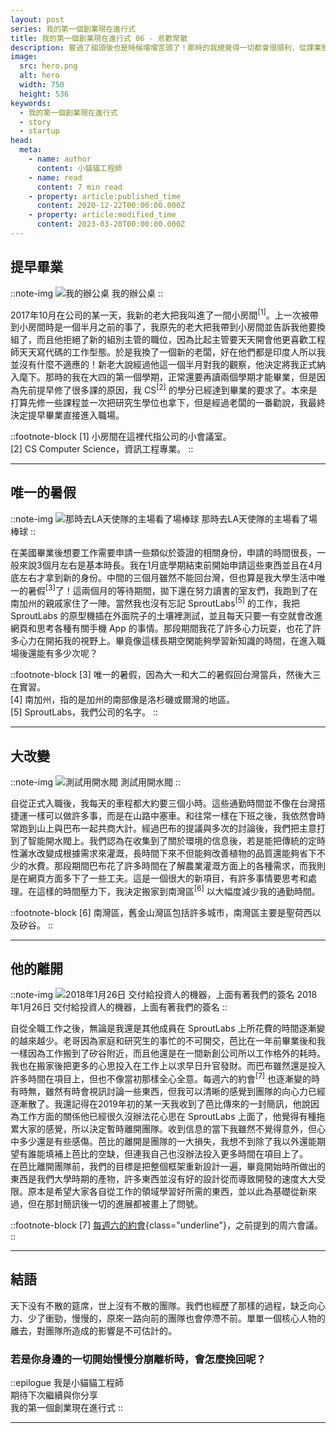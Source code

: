 ```yaml
---
layout: post
series: 我的第一個創業現在進行式
title: 我的第一個創業現在進行式 06 - 悲歡聚散
description: 嘗過了甜頭後也是時候嚐嚐苦頭了！那時的我總覺得一切都會很順利，從課業到事業一切都是那麼的順風順水，對於生活也做出了許多的改變。但伴隨著生活改變的還有對團隊的影響。而且改變的人不只有我，直到那一天的到來，道路急轉直下。
image:
  src: hero.png
  alt: hero
  width: 750
  height: 536
keywords: 
  - 我的第一個創業現在進行式
  - story
  - startup
head:
  meta:
    - name: author
      content: 小貓貓工程師
    - name: read
      content: 7 min read
    - property: article:published_time
      content: 2020-12-22T00:00:00.000Z
    - property: article:modified_time
      content: 2023-03-20T00:00:00.000Z
---
```


## 提早畢業

::note-img
![我的辦公桌](desk.jpeg)
我的辦公桌
::

2017年10月在公司的某一天，我新的老大把我叫進了一間小房間<sup>\[1\]</sup>。上一次被帶到小房間時是一個半月之前的事了，我原先的老大把我帶到小房間並告訴我他要換組了，而且他拒絕了新的組別主管的職位，因為比起主管要天天開會他更喜歡工程師天天寫代碼的工作型態。於是我換了一個新的老闆，好在他們都是印度人所以我並沒有什麼不適應的！新老大說經過他這一個半月對我的觀察，他決定將我正式納入麾下。那時的我在大四的第一個學期，正常還要再讀兩個學期才能畢業，但是因為先前提早修了很多課的原因，我 CS<sup>\[2\]</sup> 的學分已經達到畢業的要求了。本來是打算先修一些課程並一次把研究生學位也拿下，但是經過老闆的一番勸說，我最終決定提早畢業直接進入職場。

::footnote-block
\[1\] 小房間在這裡代指公司的小會議室。  
\[2\] CS Computer Science，資訊工程專業。
::

---

## 唯一的暑假

::note-img
![那時去LA天使隊的主場看了場棒球](baseball.jpeg)
那時去LA天使隊的主場看了場棒球
::

在美國畢業後想要工作需要申請一些類似於簽證的相關身份，申請的時間很長，一般來說3個月左右是基本時長。我在1月底學期結束前開始申請這些東西並且在4月底左右才拿到新的身份。中間的三個月雖然不能回台灣，但也算是我大學生活中唯一的暑假<sup>\[3\]</sup>了！這兩個月的等待期間，拋下還在努力讀書的室友們，我跑到了在南加州的親戚家住了一陣。當然我也沒有忘記 SproutLabs<sup>\[5\]</sup> 的工作，我把 SproutLabs 的原型機插在外面院子的土壤裡測試，並且每天只要一有空就會改進網頁和思考各種有關手機 App 的事情。那段期間我花了許多心力玩耍，也花了許多心力在開拓我的視野上。畢竟像這樣長期空閑能夠學習新知識的時間，在進入職場後還能有多少次呢？

::footnote-block
\[3\] 唯一的暑假，因為大一和大二的暑假回台灣當兵，然後大三在實習。  
\[4\] 南加州，指的是加州的南部像是洛杉磯或爾灣的地區。  
\[5\] SproutLabs，我們公司的名字。
::

---

## 大改變

::note-img
![測試用開水閥](valve.jpeg)
測試用開水閥
::

自從正式入職後，我每天的車程都大約要三個小時。這些通勤時間並不像在台灣搭捷運一樣可以做許多事，而是在山路中塞車。和往常一樣在下班之後，我依然會時常跑到山上與巴布一起共商大計。經過巴布的提議與多次的討論後，我們把主意打到了智能開水閥上。我們認為在收集到了關於環境的信息後，若是能把傳統的定時性灑水改變成根據需求來灌溉，長時間下來不但能夠改善植物的品質還能夠省下不少的水費。那段期間巴布花了許多時間在了解農業灌溉方面上的各種需求，而我則是在網頁方面多下了一些工夫。這是一個很大的新項目，有許多事情要思考和處理。在這樣的時間壓力下，我決定搬家到南灣區<sup>\[6\]</sup> 以大幅度減少我的通勤時間。

::footnote-block
\[6\] 南灣區，舊金山灣區包括許多城市，南灣區主要是聖荷西以及矽谷。
::

---

## 他的離開

::note-img
![2018年1月26日 交付給投資人的機器，上面有著我們的簽名](order.jpeg)
2018年1月26日 交付給投資人的機器，上面有著我們的簽名
::

自從全職工作之後，無論是我還是其他成員在 SproutLabs 上所花費的時間逐漸變的越來越少。老哥因為家庭和研究生的事忙的不可開交，芭比在一年前畢業後和我一樣因為工作搬到了矽谷附近，而且他還是在一間新創公司所以工作格外的耗時。我也在搬家後把更多的心思投入在工作上以求早日升官發財。而巴布雖然還是投入許多時間在項目上，但也不像當初那樣全心全意。每週六的約會<sup>\[7\]</sup> 也逐漸變的時有時無，雖然有時會視訊討論一些東西，但我可以清晰的感覺到團隊的向心力已經逐漸散了。我還記得在2019年初的某一天我收到了芭比傳來的一封簡訊，他說因為工作方面的關係他已經很久沒辦法花心思在 SproutLabs 上面了，他覺得有種拖累大家的感覺，所以決定暫時離開團隊。收到信息的當下我雖然不覺得意外，但心中多少還是有些感傷。芭比的離開是團隊的一大損失，我想不到除了我以外還能期望有誰能填補上芭比的空缺，但連我自己也沒辦法投入更多時間在項目上了。  
在芭比離開團隊前，我們的目標是把整個框架重新設計一遍，畢竟開始時所做出的東西是我們大學時期的產物，許多東西並沒有好的設計從而導致開發的速度大大受限。原本是希望大家各自從工作的領域學習好所需的東西，並以此為基礎從新來過，但在那封簡訊後一切的進展都被畫上了問號。

::footnote-block
\[7\] [每週六的約會](http://localhost:3000/blog/sproutlabs/04/#每週六的約會){class="underline"}，之前提到的周六會議。
::

---

## 結語

天下没有不散的筵席，世上沒有不散的團隊。我們也經歷了那樣的過程，缺乏向心力、少了衝勁，慢慢的，原來一路向前的團隊也會停滯不前。單單一個核心人物的離去，對團隊所造成的影響是不可估計的。

### 若是你身邊的一切開始慢慢分崩離析時，會怎麼挽回呢？

::epilogue
我是小貓貓工程師<br/>
期待下次繼續與你分享<br/>
我的第一個創業現在進行式
::

---
